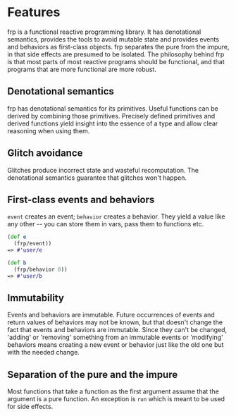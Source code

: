 # Features
frp is a functional reactive programming library. It has denotational semantics, provides the tools to avoid mutable state and provides events and behaviors as first-class objects. frp separates the pure from the impure, in that side effects are presumed to be isolated. The philosophy behind frp is that most parts of most reactive programs should be functional, and that programs that are more functional are more robust.

## Denotational semantics
frp has denotational semantics for its primitives. Useful functions can be derived by combining those primitives. Precisely defined primitives and derived functions yield insight into the essence of a type and allow clear reasoning when using them.

## Glitch avoidance
Glitches produce incorrect state and wasteful recomputation. The denotational semantics guarantee that glitches won't happen.

## First-class events and behaviors
`event` creates an event; `behavior` creates a behavior. They yield a value like any other -- you can store them in vars, pass them to functions etc.

```clojure
(def e 
  (frp/event))
=> #'user/e

(def b
  (frp/behavior 0))
=> #'user/b
```

## Immutability
Events and behaviors are immutable. Future occurrences of events and return values of behaviors may not be known, but that doesn't change the fact that events and behaviors are immutable. Since they can't be changed, 'adding' or 'removing' something from an immutable events or 'modifying' behaviors means creating a new event or behavior just like the old one but with the needed change.

## Separation of the pure and the impure
Most functions that take a function as the first argument assume that the argument is a pure function. An exception is `run` which is meant to be used for side effects.
